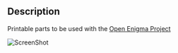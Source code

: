 Description
--------

  Printable parts to be used with the [Open Enigma Project](https://www.kickstarter.com/projects/438986934/the-open-enigma-project)

 ![ScreenShot](https://s3.amazonaws.com/ksr/assets/001/580/417/83a881b02f3876cde71f6fa90f443a58_large.JPG)

